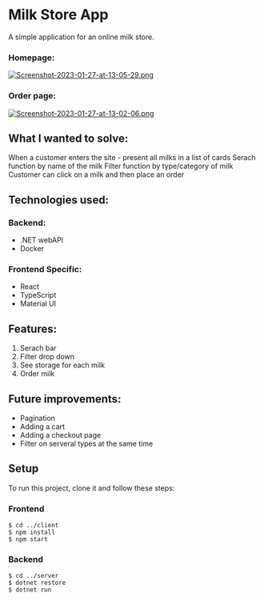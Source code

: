 # Milk Store App

A simple application for an online milk store.

### Homepage:
[![Screenshot-2023-01-27-at-13-05-29.png](https://i.postimg.cc/TYRbZtwh/Screenshot-2023-01-27-at-13-05-29.png)](https://postimg.cc/w3G3NcDd)
### Order page:
[![Screenshot-2023-01-27-at-13-02-06.png](https://i.postimg.cc/d1kkjf4S/Screenshot-2023-01-27-at-13-02-06.png)](https://postimg.cc/8JGz1Z8h)

## What I wanted to solve:

When a customer enters the site - present all milks in a list of cards
Serach function by name of the milk
Filter function by type/category of milk
Customer can click on a milk and then place an order

## Technologies used:

### Backend:

- .NET webAPI 
- Docker

### Frontend Specific:

- React
- TypeScript
- Material UI

## Features:

1. Serach bar
2. Filter drop down
3. See storage for each milk
4. Order milk

## Future improvements:

- Pagination
- Adding a cart
- Adding a checkout page
- Filter on serveral types at the same time

## Setup
To run this project, clone it and follow these steps:

### Frontend
```
$ cd ../client
$ npm install
$ npm start
```
### Backend
```
$ cd ../server
$ dotnet restore
$ dotnet run
```
